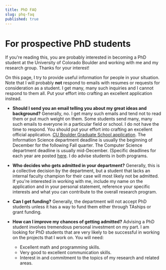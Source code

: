 ```yaml
---
title: PhD FAQ
slug: phq-faq
published: true
---
```


# For prospective PhD students

If you're reading this, you are probably interested in becoming a PhD student at the University of Colorado Boulder and working with me and my research group. Thanks for your interest! 

On this page, I try to provide useful information for people in your situation. Note that I will probably **not** respond to emails with resumes or requests for consideration as a student. I get many, many such inquiries and I cannot respond to them all. Put your effort into crafting an excellent application instead.

- **Should I send you an email telling you about my great ideas and background?** Generally, no. I get many such emails and tend not to read them or put much weight on them. Some students send many, many such emails to everyone in a particular field or school. I do not have the time to respond. You should put your effort into crafting an excellent official application. [CU Boulder Graduate School application](https://www.colorado.edu/graduateschool/admissions/how-to-apply). The Information Science department deadline is usually the beginning of December for the following Fall quarter. The Computer Science department deadline is usually mid-December. (Specific deadlines for each year are posted [here](https://www.colorado.edu/graduateschool/admissions/deadlines). I do advise students in both programs.

- **Who decides who gets admitted in your department?** Generally, this is a collective decision by the department, but a student that lacks an internal faculty champion for their case will most likely not be admitted. If you're interested in working with me, include my name on the application and in your personal statement, reference your specific interests and what you can contribute to the overall research program. 

- **Can I get funding?** Generally, the department will not accept PhD students unless it has a way to fund them either through TAships or grant funding.

- **How can I improve my chances of getting admitted?** Advising a PhD student involves tremendous personal investment on my part. I am looking for PhD students that are very likely to be successful in working on the projects that I work on. You will need:
	- Excellent math and programming skills.
	- Very good to excellent communication skills.
	- Interest in and commitment to the topics of my research and related areas.
